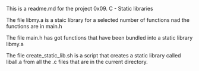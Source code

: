 This is a readme.md for the project 0x09. C - Static libraries

The file libmy.a is a staic library for a selected number of functions nad the functions are in main.h

The file main.h has got functions that have been bundled into a static library libmy.a

The file create_static_lib.sh is a script that creates a static library called liball.a from all the .c files that are in the current directory.
